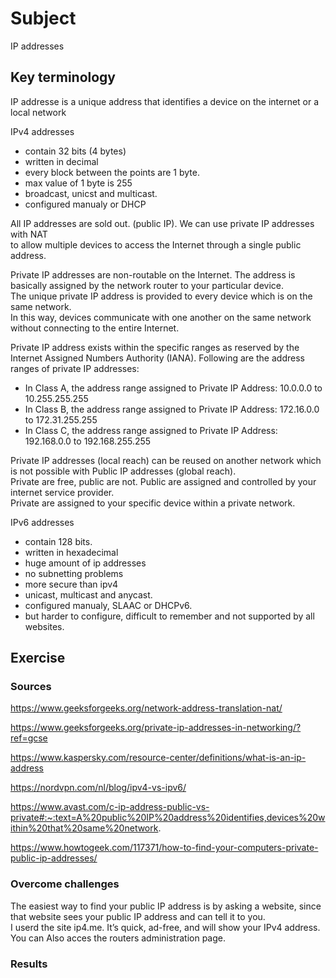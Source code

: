 # Subject
IP addresses

## Key terminology  
IP addresse is a unique address that identifies a device on the internet or a local network

IPv4 addresses  
- contain 32 bits (4 bytes)
- written in decimal  
- every block between the points are 1 byte.
- max value of 1 byte is 255
- broadcast, unicst and multicast. 
- configured manualy or DHCP 

All IP addresses are sold out. (public IP). We can use private IP addresses with NAT  
to allow multiple devices to access the Internet through a single public address.  

Private IP addresses are non-routable on the Internet. The address is basically assigned by the network router to your particular device.  
The unique private IP address is provided to every device which is on the same network.  
In this way, devices communicate with one another on the same network without connecting to the entire Internet.  

Private IP address exists within the specific ranges as reserved by the Internet Assigned Numbers Authority (IANA). Following are the address ranges of private IP addresses:  
- In Class A, the address range assigned to Private IP Address: 10.0.0.0 to 10.255.255.255
- In Class B, the address range assigned to Private IP Address: 172.16.0.0 to 172.31.255.255
- In Class C, the address range assigned to Private IP Address: 192.168.0.0 to 192.168.255.255  

Private IP addresses (local reach) can be reused on another network which is not possible with Public IP addresses (global reach).  
Private are free, public are not. Public are assigned and controlled by your internet service provider.  
Private are assigned to your specific device within a private network. 

IPv6 addresses
- contain 128 bits.
- written in hexadecimal  
- huge amount of ip addresses  
- no subnetting problems  
- more secure than ipv4  
- unicast, multicast and anycast.  
- configured manualy, SLAAC or DHCPv6. 
- but harder to configure, difficult to remember and not supported by all websites.  


## Exercise

### Sources
https://www.geeksforgeeks.org/network-address-translation-nat/  

https://www.geeksforgeeks.org/private-ip-addresses-in-networking/?ref=gcse  

https://www.kaspersky.com/resource-center/definitions/what-is-an-ip-address  

https://nordvpn.com/nl/blog/ipv4-vs-ipv6/  

https://www.avast.com/c-ip-address-public-vs-private#:~:text=A%20public%20IP%20address%20identifies,devices%20within%20that%20same%20network.  

https://www.howtogeek.com/117371/how-to-find-your-computers-private-public-ip-addresses/

### Overcome challenges
The easiest way to find your public IP address is by asking a website, since that website sees your public IP address and can tell it to you.  
I userd the site ip4.me. It’s quick, ad-free, and will show your IPv4 address. You can Also acces the routers administration page.  



### Results